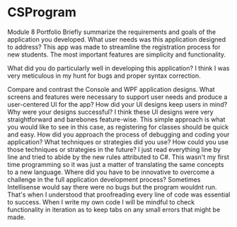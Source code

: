 # CSProgram
Module 8 Portfolio
Briefly summarize the requirements and goals of the application you developed. What user needs was this application designed to address? 
This app was made to streamline the registration process for new students. The most important features are simplicity and functionality.

What did you do particularly well in developing this application? 
I think I was very meticulous in my hunt for bugs and proper syntax correction.

Compare and contrast the Console and WPF application designs. What screens and features were necessary to support user needs and produce a user-centered UI for the app? How did your UI designs keep users in mind? Why were your designs successful?
I think these UI designs were very straightforward and barebones feature-wise. This simple approach is what you would like to see in this case, as registering for classes should be quick and easy.
How did you approach the process of debugging and coding your application? What techniques or strategies did you use? How could you use those techniques or strategies in the future?
I just read everything line by line and tried to abide by the new rules attributed to C#. This wasn't my first time programming so it was just a matter of translating the same concepts to a new language.
Where did you have to be innovative to overcome a challenge in the full application development process?
Sometimes Intellisense would say there were no bugs but the program wouldnt run. That's when I understood that proofreading every line of code was essential to success. When I write my own code I will be mindful to check functionality in iteration as to keep tabs on any small errors that might be made.
